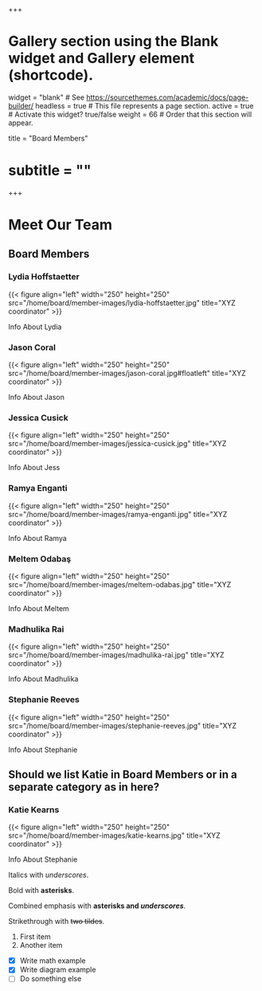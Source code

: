 +++
# Gallery section using the Blank widget and Gallery element (shortcode).
widget = "blank"  # See https://sourcethemes.com/academic/docs/page-builder/
headless = true  # This file represents a page section.
active = true  # Activate this widget? true/false
weight = 66  # Order that this section will appear.

title = "Board Members"
# subtitle = ""
+++

# Meet Our Team

## Board Members

### Lydia Hoffstaetter

{{< figure align="left" width="250" height="250" src="/home/board/member-images/lydia-hoffstaetter.jpg" title="XYZ coordinator" >}}

Info About Lydia

### Jason Coral
{{<  figure align="left" width="250" height="250" src="/home/board/member-images/jason-coral.jpg#floatleft" title="XYZ coordinator" >}}

Info About Jason

### Jessica Cusick
{{< figure align="left" width="250" height="250" src="/home/board/member-images/jessica-cusick.jpg" title="XYZ coordinator" >}}

Info About Jess

### Ramya Enganti
{{< figure align="left" width="250" height="250" src="/home/board/member-images/ramya-enganti.jpg" title="XYZ coordinator" >}}

Info About Ramya

### Meltem Odabaş
{{< figure align="left" width="250" height="250" src="/home/board/member-images/meltem-odabas.jpg" title="XYZ coordinator" >}}

Info About Meltem

### Madhulika Rai
{{< figure align="left" width="250" height="250" src="/home/board/member-images/madhulika-rai.jpg" title="XYZ coordinator" >}}

Info About Madhulika

### Stephanie Reeves
{{< figure align="left" width="250" height="250" src="/home/board/member-images/stephanie-reeves.jpg" title="XYZ coordinator" >}}

Info About Stephanie

## Should we list Katie in Board Members or in a separate category as in here?

### Katie Kearns
{{< figure align="left" width="250" height="250" src="/home/board/member-images/katie-kearns.jpg" title="XYZ coordinator" >}}

Info About Stephanie




Italics with _underscores_.

Bold with **asterisks**.

Combined emphasis with **asterisks and _underscores_**.

Strikethrough with ~~two tildes~~.

1. First item
2. Another item

- [x] Write math example
- [x] Write diagram example
- [ ] Do something else
